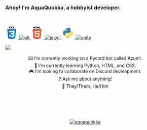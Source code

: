 ### Ahoy! I'm AquaQuokka, a hobbyist developer. 
<p align="left">
<br/>
<br/>
<a href="https://www.w3schools.com/css/" target="_blank" rel="noreferrer"> <img src="https://raw.githubusercontent.com/devicons/devicon/master/icons/css3/css3-original-wordmark.svg" alt="css3" width="40" height="40"/> </a> <a href="https://git-scm.com/" target="_blank" rel="noreferrer"> <img src="https://www.vectorlogo.zone/logos/git-scm/git-scm-icon.svg" alt="git" width="40" height="40"/> </a> <a href="https://www.w3.org/html/" target="_blank" rel="noreferrer"> <img src="https://raw.githubusercontent.com/devicons/devicon/master/icons/html5/html5-original-wordmark.svg" alt="html5" width="40" height="40"/> </a> <a href="https://jekyllrb.com/" target="_blank" rel="noreferrer"> <img src="https://www.vectorlogo.zone/logos/jekyllrb/jekyllrb-icon.svg" alt="jekyll" width="40" height="40"/> </a> <a href="https://www.python.org" target="_blank" rel="noreferrer"> <img src="https://raw.githubusercontent.com/devicons/devicon/master/icons/python/python-original.svg" alt="python" width="40" height="40"/> </a> <a href="https://unity.com/" target="_blank" rel="noreferrer"> <img src="https://www.vectorlogo.zone/logos/unity3d/unity3d-icon.svg" alt="unity" width="40" height="40"/> </a> </p>
<picture>
<source 
  srcset="https://github-readme-stats.vercel.app/api?username=AquaQuokka&show_icons=true&theme=light&count_private=true"
  media="(prefers-color-scheme: light)"
/>
<source
  srcset="https://github-readme-stats.vercel.app/api?username=AquaQuokka&show_icons=true&count_private=true"
  media="(prefers-color-scheme: light), (prefers-color-scheme: no-preference)"
/>
<img src="https://github-readme-stats.vercel.app/api?username=AquaQuokka&show_icons=true&count_private=true"/>
</picture>
<p align="center">
⌨️ I’m currently working on a Pycord bot called Azumi.<br/>
🐍 I'm currently learning Python, HTML, and CSS.<br/>
🎮 I'm looking to collaborate on Discord development.<br/>
❓ Ask me about anything!<br/>
🙌 They/Them, He/Him<br/>
<br/>
<br/>
<p align="center">
</p>
<br/>
<br/>
<p align="center"> <a href="https://github.com/ryo-ma/github-profile-trophy"><img src="https://github-profile-trophy.vercel.app/?username=aquaquokka" alt="aquaquokka" /></a> </p>
